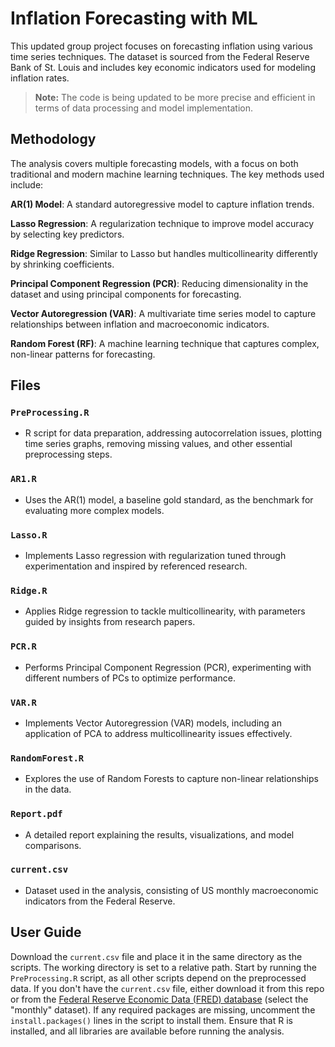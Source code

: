 # Inflation Forecasting with ML

This updated group project focuses on forecasting inflation using various time series techniques. The dataset is sourced from the Federal Reserve Bank of St. Louis and includes key economic indicators used for modeling inflation rates.

> **Note:** The code is being updated to be more precise and efficient in terms of data processing and model implementation.

## Methodology

The analysis covers multiple forecasting models, with a focus on both traditional and modern machine learning techniques. The key methods used include:

**AR(1) Model**: A standard autoregressive model to capture inflation trends.

**Lasso Regression**: A regularization technique to improve model accuracy by selecting key predictors.

**Ridge Regression**: Similar to Lasso but handles multicollinearity differently by shrinking coefficients.

**Principal Component Regression (PCR)**: Reducing dimensionality in the dataset and using principal components for forecasting.

**Vector Autoregression (VAR)**: A multivariate time series model to capture relationships between inflation and macroeconomic indicators.

**Random Forest (RF)**: A machine learning technique that captures complex, non-linear patterns for forecasting.

## Files

### `PreProcessing.R`
- R script for data preparation, addressing autocorrelation issues, plotting time series graphs, removing missing values, and other essential preprocessing steps.

### `AR1.R`
- Uses the AR(1) model, a baseline gold standard, as the benchmark for evaluating more complex models.

### `Lasso.R`
- Implements Lasso regression with regularization tuned through experimentation and inspired by referenced research.

### `Ridge.R`
- Applies Ridge regression to tackle multicollinearity, with parameters guided by insights from research papers.

### `PCR.R`
- Performs Principal Component Regression (PCR), experimenting with different numbers of PCs to optimize performance.

### `VAR.R`
- Implements Vector Autoregression (VAR) models, including an application of PCA to address multicollinearity issues effectively.

### `RandomForest.R`
- Explores the use of Random Forests to capture non-linear relationships in the data.

### `Report.pdf`
- A detailed report explaining the results, visualizations, and model comparisons.

### `current.csv`
- Dataset used in the analysis, consisting of US monthly macroeconomic indicators from the Federal Reserve.

## User Guide

Download the `current.csv` file and place it in the same directory as the scripts. The working directory is set to a relative path. Start by running the `PreProcessing.R` script, as all other scripts depend on the preprocessed data.
If you don't have the `current.csv` file, either download it from this repo or from the [Federal Reserve Economic Data (FRED) database](https://www.stlouisfed.org/research/economists/mccracken/fred-databases) (select the "monthly" dataset).
If any required packages are missing, uncomment the `install.packages()` lines in the script to install them. Ensure that R is installed, and all libraries are available before running the analysis.
